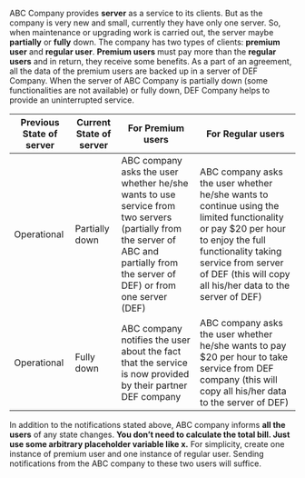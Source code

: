 ABC Company provides **server** as a service to its clients. But as the company is very new and small,
currently they have only one server. So, when maintenance or upgrading work is carried out, the
server maybe **partially** or **fully** down. The company has two types of clients: **premium user** and
**regular user**. **Premium users** must pay more than the **regular users** and in return, they receive
some benefits. As a part of an agreement, all the data of the premium users are backed up in a
server of DEF Company. When the server of ABC Company is partially down (some functionalities
are not available) or fully down, DEF Company helps to provide an uninterrupted service.

|Previous State of server|Current State of server|For Premium users|For Regular users|
|-|-|-|-|
|Operational|Partially down| ABC company asks the user whether he/she wants to use service from two servers (partially from the server of ABC and partially from the server of DEF) or from one server (DEF) |ABC company asks the user whether he/she wants to continue using the limited functionality or pay $20 per hour to enjoy the full functionality taking service from server of DEF (this will copy all his/her data to the server of DEF)|
|Operational|Fully down|ABC company notifies the user about the fact that the service is now provided by their partner DEF company|ABC company asks the user whether he/she wants to pay $20 per hour to take service from DEF company (this will copy all his/her data to the server of DEF)|


In addition to the notifications stated above, ABC company informs **all the users** of any state
changes. 
**You don’t need to calculate the total bill. Just use some arbitrary placeholder variable like x.**
For simplicity, create one instance of premium user and one instance of regular user. Sending
notifications from the ABC company to these two users will suffice.
